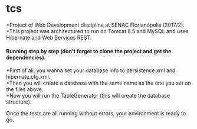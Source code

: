 # tcs
*Project of Web Development discipline at SENAC Florianópolis (2017/2).<br/>
*This project was architectured to run on Tomcat 8.5 and MySQL and uses Hibernate and Web Services REST.

#### Running step by step (don't forget to clone the project and get the dependencies).
*First of all, you wanna set your database info to persistence.xml and hibernate.cfg.xml. <br/>
*Then you will create a database with the same name as the one you set on the files above. <br/>
*Now you will run the TableGenerator (this will create the database structure).

Once the tests are all running without errors, your environment is ready to go.
